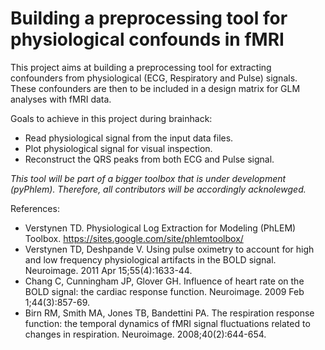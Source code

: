 # Building a preprocessing tool for physiological confounds in fMRI

This project aims at building a preprocessing tool for extracting confounders from physiological (ECG, Respiratory and Pulse) signals. These confounders are then to be included in a design matrix for GLM analyses with fMRI data.


Goals to achieve in this project during brainhack:

- Read physiological signal from the input data files.
- Plot physiological signal for visual inspection.
- Reconstruct the QRS peaks from both ECG and Pulse signal.


*This tool will be part of a bigger toolbox that is under development (pyPhlem). Therefore, all contributors will be accordingly acknolewged.*

References:

- Verstynen TD. Physiological Log Extraction for Modeling (PhLEM) Toolbox. https://sites.google.com/site/phlemtoolbox/
- Verstynen TD, Deshpande V. Using pulse oximetry to account for high and low frequency physiological artifacts in the BOLD signal. Neuroimage. 2011 Apr 15;55(4):1633-44.
- Chang C, Cunningham JP, Glover GH. Influence of heart rate on the BOLD signal: the cardiac response function. Neuroimage. 2009 Feb 1;44(3):857-69.
- Birn RM, Smith MA, Jones TB, Bandettini PA. The respiration response function: the temporal dynamics of fMRI signal fluctuations related to changes in respiration. Neuroimage. 2008;40(2):644-654.

